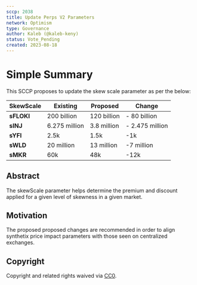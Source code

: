 ```yaml
---
sccp: 2038
title: Update Perps V2 Parameters
network: Optimism
type: Governance
author: Kaleb (@kaleb-keny)
status: Vote_Pending
created: 2023-08-18
---
```


# Simple Summary

This SCCP proposes to update the skew scale parameter as per the below:

| **SkewScale** 	| **Existing**  	| **Proposed** 	| **Change**      	|
|---------------	|---------------	|--------------	|-----------------	|
| **sFLOKI**    	| 200 billion   	| 120 billion  	| - 80 billion    	|
| **sINJ**      	| 6.275 million 	| 3.8 million  	| - 2.475 million 	|
| **sYFI**      	| 2.5k          	| 1.5k         	| -1k             	|
| **sWLD**      	| 20 million    	| 13 million   	| -7 million      	|
| **sMKR**      	| 60k           	| 48k          	| -12k            	|

## Abstract

The skewScale parameter helps determine the premium and discount applied for a given level of skewness in a given market.

## Motivation

The proposed proposed changes are recommended in order to align synthetix price impact parameters with those seen on centralized exchanges. 


## Copyright

Copyright and related rights waived via [CC0](https://creativecommons.org/publicdomain/zero/1.0/).
